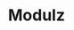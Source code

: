 ---
codehost: https://github.com/modulz
logohandle: modulzapp
sort: modulz
title: Modulz
twitter: https://x.com/modulz
website: https://modulz.app/
youtube: https://youtube.com/channel/UCEU5U-sfF6fmGvTmelBRePQ
---